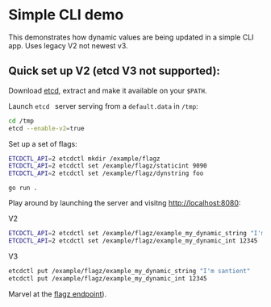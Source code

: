 # Simple CLI demo

This demonstrates how dynamic values are being updated in a simple CLI app. Uses legacy V2 not newest v3.

## Quick set up V2 (etcd V3 not supported):

Download [etcd](https://github.com/coreos/etcd/releases), extract and make it available on your `$PATH`.

Launch `etcd ` server serving from a `default.data` in `/tmp`:

```sh
cd /tmp
etcd --enable-v2=true 
```

Set up a set of flags:

```sh
ETCDCTL_API=2 etcdctl mkdir /example/flagz
ETCDCTL_API=2 etcdctl set /example/flagz/staticint 9090
ETCDCTL_API=2 etcdctl set /example/flagz/dynstring foo
```

`go run .`

Play around by launching the server and visitng [http://localhost:8080](http://localhost:8080):

V2
```sh
ETCDCTL_API=2 etcdctl set /example/flagz/example_my_dynamic_string "I'm santient"
ETCDCTL_API=2 etcdctl set /example/flagz/example_my_dynamic_int 12345
```

V3
```sh
etcdctl put /example/flagz/example_my_dynamic_string "I'm santient"
etcdctl put /example/flagz/example_my_dynamic_int 12345
```

Marvel at the [flagz endpoint](http://localhost:8080/debug/flagz)).
